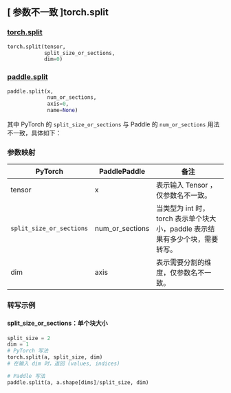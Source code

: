 ## [ 参数不一致 ]torch.split
### [torch.split](https://pytorch.org/docs/stable/generated/torch.split.html?highlight=torch%20split#torch.split)

```python
torch.split(tensor,
            split_size_or_sections,
            dim=0)
```

### [paddle.split](https://www.paddlepaddle.org.cn/documentation/docs/zh/develop/api/paddle/split_cn.html#split)

```python
paddle.split(x,
             num_or_sections,
             axis=0,
             name=None)
```

其中 PyTorch 的 `split_size_or_sections` 与 Paddle 的 `num_or_sections` 用法不一致，具体如下：
### 参数映射

| PyTorch       | PaddlePaddle | 备注                                                   |
| ------------- | ------------ | ------------------------------------------------------ |
| tensor        | x            | 表示输入 Tensor ，仅参数名不一致。                                     |
| `split_size_or_sections`| num_or_sections| 当类型为 int 时，torch 表示单个块大小，paddle 表示结果有多少个块，需要转写。 |
| dim           | axis         | 表示需要分割的维度，仅参数名不一致。                   |


### 转写示例
#### split_size_or_sections：单个块大小
```python
split_size = 2
dim = 1
# PyTorch 写法
torch.split(a, split_size, dim)
# 在输入 dim 时，返回 (values, indices)

# Paddle 写法
paddle.split(a, a.shape[dims]/split_size, dim)
```
